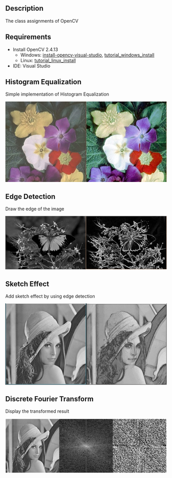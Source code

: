 ## Description
The class assignments of OpenCV 

## Requirements
- Install OpenCV 2.4.13
    * Windows: [install-opencv-visual-studio](https://marcomuraresearch.wordpress.com/2015/04/16/install-opencv-visual-studio/), [tutorial_windows_install](https://docs.opencv.org/master/d3/d52/tutorial_windows_install.html)
    * Linux: [tutorial_linux_install](https://docs.opencv.org/master/d7/d9f/tutorial_linux_install.html)
- IDE: Visual Studio

## Histogram Equalization
Simple implementation of Histogram Equalization

![histogram equalization](./HistogramEqualization/result-HE.jpg)

## Edge Detection
Draw the edge of the image

![edge detection](./EdgeDetection/result-edge.png)

## Sketch Effect
Add sketch effect by using edge detection

![sketch effect](./Sketch/result-sketch.png)

## Discrete Fourier Transform
Display the transformed result

![discrete fourier transform](./DiscreteFourierTransform/result-dft.jpg)